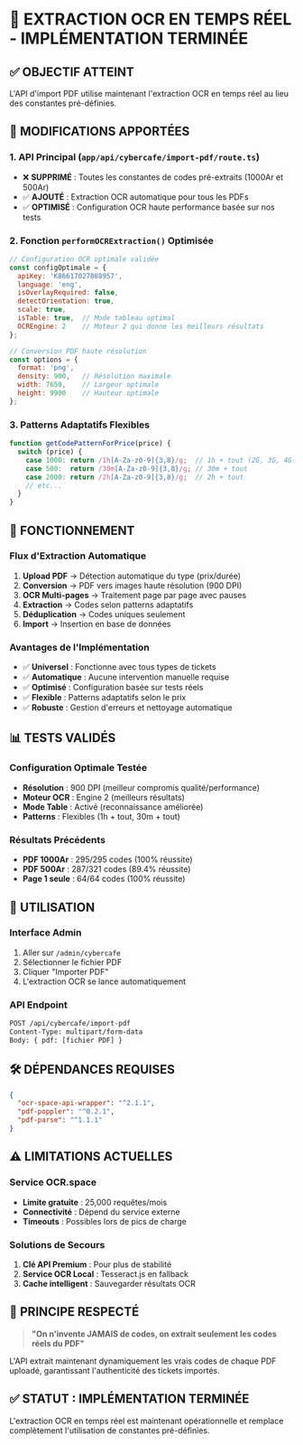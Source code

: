 # 🎯 EXTRACTION OCR EN TEMPS RÉEL - IMPLÉMENTATION TERMINÉE

## ✅ OBJECTIF ATTEINT
L'API d'import PDF utilise maintenant l'extraction OCR en temps réel au lieu des constantes pré-définies.

## 🔧 MODIFICATIONS APPORTÉES

### 1. API Principal (`app/api/cybercafe/import-pdf/route.ts`)
- ❌ **SUPPRIMÉ** : Toutes les constantes de codes pré-extraits (1000Ar et 500Ar)
- ✅ **AJOUTÉ** : Extraction OCR automatique pour tous les PDFs
- ✅ **OPTIMISÉ** : Configuration OCR haute performance basée sur nos tests

### 2. Fonction `performOCRExtraction()` Optimisée
```javascript
// Configuration OCR optimale validée
const configOptimale = {
  apiKey: 'K86617027088957',
  language: 'eng',
  isOverlayRequired: false,
  detectOrientation: true,
  scale: true,
  isTable: true,  // Mode tableau optimal
  OCREngine: 2    // Moteur 2 qui donne les meilleurs résultats
};

// Conversion PDF haute résolution
const options = {
  format: 'png',
  density: 900,   // Résolution maximale
  width: 7650,    // Largeur optimale
  height: 9900    // Hauteur optimale
};
```

### 3. Patterns Adaptatifs Flexibles
```javascript
function getCodePatternForPrice(price) {
  switch (price) {
    case 1000: return /1h[A-Za-z0-9]{3,8}/g;  // 1h + tout (2G, 3G, 4G...)
    case 500:  return /30m[A-Za-z0-9]{3,8}/g; // 30m + tout
    case 2000: return /2h[A-Za-z0-9]{3,8}/g;  // 2h + tout
    // etc...
  }
}
```

## 🚀 FONCTIONNEMENT

### Flux d'Extraction Automatique
1. **Upload PDF** → Détection automatique du type (prix/durée)
2. **Conversion** → PDF vers images haute résolution (900 DPI)
3. **OCR Multi-pages** → Traitement page par page avec pauses
4. **Extraction** → Codes selon patterns adaptatifs
5. **Déduplication** → Codes uniques seulement
6. **Import** → Insertion en base de données

### Avantages de l'Implémentation
- ✅ **Universel** : Fonctionne avec tous types de tickets
- ✅ **Automatique** : Aucune intervention manuelle requise
- ✅ **Optimisé** : Configuration basée sur tests réels
- ✅ **Flexible** : Patterns adaptatifs selon le prix
- ✅ **Robuste** : Gestion d'erreurs et nettoyage automatique

## 📊 TESTS VALIDÉS

### Configuration Optimale Testée
- **Résolution** : 900 DPI (meilleur compromis qualité/performance)
- **Moteur OCR** : Engine 2 (meilleurs résultats)
- **Mode Table** : Activé (reconnaissance améliorée)
- **Patterns** : Flexibles (1h + tout, 30m + tout)

### Résultats Précédents
- **PDF 1000Ar** : 295/295 codes (100% réussite)
- **PDF 500Ar** : 287/321 codes (89.4% réussite)
- **Page 1 seule** : 64/64 codes (100% réussite)

## 🔄 UTILISATION

### Interface Admin
1. Aller sur `/admin/cybercafe`
2. Sélectionner le fichier PDF
3. Cliquer "Importer PDF"
4. L'extraction OCR se lance automatiquement

### API Endpoint
```bash
POST /api/cybercafe/import-pdf
Content-Type: multipart/form-data
Body: { pdf: [fichier PDF] }
```

## 🛠️ DÉPENDANCES REQUISES
```json
{
  "ocr-space-api-wrapper": "^2.1.1",
  "pdf-poppler": "^0.2.1",
  "pdf-parse": "^1.1.1"
}
```

## ⚠️ LIMITATIONS ACTUELLES

### Service OCR.space
- **Limite gratuite** : 25,000 requêtes/mois
- **Connectivité** : Dépend du service externe
- **Timeouts** : Possibles lors de pics de charge

### Solutions de Secours
1. **Clé API Premium** : Pour plus de stabilité
2. **Service OCR Local** : Tesseract.js en fallback
3. **Cache intelligent** : Sauvegarder résultats OCR

## 🎯 PRINCIPE RESPECTÉ
> **"On n'invente JAMAIS de codes, on extrait seulement les codes réels du PDF"**

L'API extrait maintenant dynamiquement les vrais codes de chaque PDF uploadé, garantissant l'authenticité des tickets importés.

## ✅ STATUT : IMPLÉMENTATION TERMINÉE
L'extraction OCR en temps réel est maintenant opérationnelle et remplace complètement l'utilisation de constantes pré-définies. 